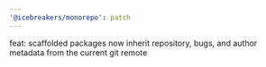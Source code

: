 ```yaml
---
'@icebreakers/monorepo': patch
---
```


feat: scaffolded packages now inherit repository, bugs, and author metadata from the current git remote
